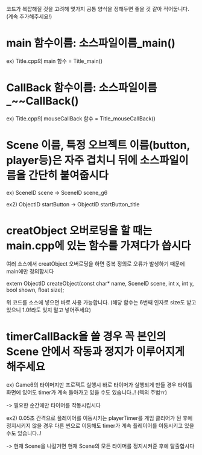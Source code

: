 코드가 복잡해질 것을 고려해 몇가지 공통 양식을 정해두면 좋을 것 같아 적어둡니다. (계속 추가해주세요!)

# main 함수이름: 소스파일이름_main()

ex) Title.cpp의 main 함수 = Title_main()


# CallBack 함수이름: 소스파일이름_~~CallBack()

ex) Title.cpp의 mouseCallBack 함수 = Title_mouseCallBack()

# Scene 이름, 특정 오브젝트 이름(button, player등)은 자주 겹치니 뒤에 소스파일이름을 간단히 붙여줍시다

ex) SceneID scene -> SceneID scene_g6

ex2) ObjectID startButton -> ObjectID startButton_title


# creatObject 오버로딩을 할 때는 main.cpp에 있는 함수를 가져다가 씁시다

여러 소스에서 creatObject 오버로딩을 하면 중복 정의로 오류가 발생하기 때문에 main에만 정의합시다

extern ObjectID createObject(const char* name, SceneID scene, int x, int y, bool shown, float size);

위 코드를 소스에 넣으면 바로 사용 가능합니다. (해당 함수는 6번째 인자로 size도 받고 있으니 1.0f라도 잊지 말고 넣어주세요)


# timerCallBack을 쓸 경우 꼭 본인의 Scene 안에서 작동과 정지가 이루어지게 해주세요

ex) Game6의 타이머지만 프로젝트 실행시 바로 타이머가 실행되게 만들 경우 타이틀 화면에 있어도 timer가 계속 돌아가고 있을 수도 있습니다..! (렉의 주범ㅠ)

-> 필요한 순간에만 타이머를 작동시킵시다

ex2) 0.05초 간격으로 플레이어를 이동시키는 playerTimer를 게임 클리어가 된 후에 정지시키지 않을 경우 다른 씬으로 이동해도 timer가 계속 플레이어를 이동시키고 있을 수도 있습니다..!

-> 현재 Scene을 나갈거면 현재 Scene의 모든 타이머를 정지시켜준 후에 탈출합시다

